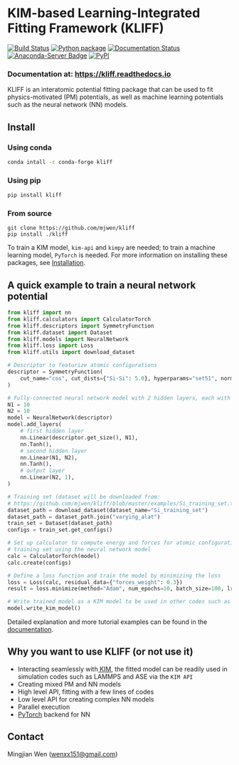 # KIM-based Learning-Integrated Fitting Framework (KLIFF)

[![Build Status](https://travis-ci.com/mjwen/kliff.svg?branch=master)](https://travis-ci.com/mjwen/kliff)
[![Python package](https://github.com/mjwen/kliff/workflows/Python%20package/badge.svg)](https://github.com/mjwen/kliff/actions)
[![Documentation Status](https://readthedocs.org/projects/kliff/badge/?version=latest)](https://kliff.readthedocs.io/en/latest/?badge=latest)
[![Anaconda-Server Badge](https://img.shields.io/conda/vn/conda-forge/kliff.svg)](https://anaconda.org/conda-forge/kliff)
[![PyPI](https://img.shields.io/pypi/v/kliff.svg)](https://pypi.python.org/pypi/kliff)

### Documentation at: <https://kliff.readthedocs.io>

KLIFF is an interatomic potential fitting package that can be used to fit
physics-motivated (PM) potentials, as well as machine learning potentials such
as the neural network (NN) models.

## Install 

### Using conda
```sh
conda intall -c conda-forge kliff
```

### Using pip
```sh
pip install kliff
```

### From source 
```
git clone https://github.com/mjwen/kliff
pip install ./kliff
```

To train a KIM model, `kim-api` and `kimpy` are needed; to train a machine learning 
model, `PyTorch` is needed. For more information on installing these packages, see 
[Installation](https://kliff.readthedocs.io/en/latest/installation.html).

## A quick example to train a neural network potential

```python
from kliff import nn
from kliff.calculators import CalculatorTorch
from kliff.descriptors import SymmetryFunction
from kliff.dataset import Dataset
from kliff.models import NeuralNetwork
from kliff.loss import Loss
from kliff.utils import download_dataset

# Descriptor to featurize atomic configurations  
descriptor = SymmetryFunction(
    cut_name="cos", cut_dists={"Si-Si": 5.0}, hyperparams="set51", normalize=True
)

# Fully-connected neural network model with 2 hidden layers, each with 10 units 
N1 = 10
N2 = 10
model = NeuralNetwork(descriptor)
model.add_layers(
    # first hidden layer
    nn.Linear(descriptor.get_size(), N1),
    nn.Tanh(),
    # second hidden layer
    nn.Linear(N1, N2),
    nn.Tanh(),
    # output layer
    nn.Linear(N2, 1),
)

# Training set (dataset will be downloaded from: 
# https://github.com/mjwen/kliff/blob/master/examples/Si_training_set.tar.gz)
dataset_path = download_dataset(dataset_name="Si_training_set")
dataset_path = dataset_path.join("varying_alat")
train_set = Dataset(dataset_path)
configs = train_set.get_configs()

# Set up calculator to compute energy and forces for atomic configurations in the 
# training set using the neural network model
calc = CalculatorTorch(model)
calc.create(configs)

# Define a loss function and train the model by minimizing the loss 
loss = Loss(calc, residual_data={"forces_weight": 0.3})
result = loss.minimize(method="Adam", num_epochs=10, batch_size=100, lr=0.001)

# Write trained model as a KIM model to be used in other codes such as LAMMPS ans ASE
model.write_kim_model()
```

Detailed explanation and more tutorial examples can be found in the 
[documentation](https://kliff.readthedocs.io/en/latest/tutorials.html). 

## Why you want to use KLIFF (or not use it)

- Interacting seamlessly with[ KIM](https://openkim.org), the fitted model can
  be readily used in simulation codes such as LAMMPS and ASE via the `KIM API`
- Creating mixed PM and NN models
- High level API, fitting with a few lines of codes
- Low level API for creating complex NN models
- Parallel execution
- [PyTorch](https://pytorch.org) backend for NN

## Contact

Mingjian Wen (wenxx151@gmail.com)